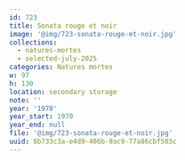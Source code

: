 ```yaml
---
id: 723
title: Sonata rouge et noir
image: '@img/723-sonata-rouge-et-noir.jpg'
collections:
  - natures-mortes
  - selected-july-2025
categories: Natures mortes
w: 97
h: 130
location: secondary storage
note: ''
year: '1970'
year_start: 1970
year_end: null
file: '@img/723-sonata-rouge-et-noir.jpg'
uuid: 8b733c3a-e4d9-406b-9ac9-77a86cbf503c
---
```


